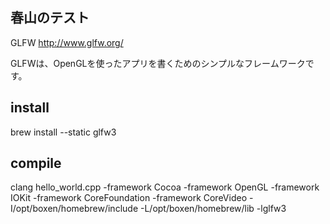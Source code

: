 ## 春山のテスト
GLFW
http://www.glfw.org/

GLFWは、OpenGLを使ったアプリを書くためのシンプルなフレームワークです。

## install

brew install --static glfw3

## compile
clang hello_world.cpp -framework Cocoa -framework OpenGL -framework IOKit -framework CoreFoundation -framework CoreVideo -I/opt/boxen/homebrew/include -L/opt/boxen/homebrew/lib -lglfw3
